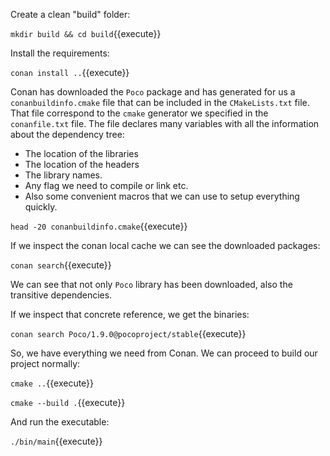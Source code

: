 Create a clean "build" folder:

`mkdir build && cd build`{{execute}}

Install the requirements:

`conan install ..`{{execute}}

Conan has downloaded the ``Poco`` package and has generated for us a ``conanbuildinfo.cmake`` file that
can be included in the ``CMakeLists.txt`` file. That file correspond to the ``cmake`` generator we specified in the 
`conanfile.txt` file. The file declares many variables with all the information about the dependency tree:
 - The location of the libraries
 - The location of the headers
 - The library names.
 - Any flag we need to compile or link etc. 
 - Also some convenient macros that we can use to setup everything quickly.
 
`head -20 conanbuildinfo.cmake`{{execute}}

If we inspect the conan local cache we can see the downloaded packages:

`conan search`{{execute}}

We can see that not only `Poco` library has been downloaded, also the transitive dependencies.

If we inspect that concrete reference, we get the binaries:

`conan search Poco/1.9.0@pocoproject/stable`{{execute}}


So, we have everything we need from Conan. We can proceed to build our project normally:


`cmake ..`{{execute}}

`cmake --build .`{{execute}}

And run the executable:

`./bin/main`{{execute}}
